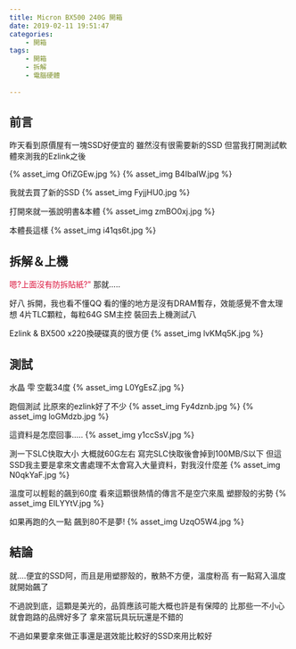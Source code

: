 ```yaml
---
title: Micron BX500 240G 開箱
date: 2019-02-11 19:51:47
categories:
    - 開箱
tags:
    - 開箱
    - 拆解
    - 電腦硬體
    
---
```


## 前言
昨天看到原價屋有一塊SSD好便宜的
雖然沒有很需要新的SSD
但當我打開測試軟體來測我的Ezlink之後

{% asset_img OfiZGEw.jpg %}
{% asset_img B4IbalW.jpg  %}

我就去買了新的SSD
{% asset_img FyjjHU0.jpg %}

打開來就一張說明書&本體
{% asset_img zmBO0xj.jpg %}

本體長這樣
{% asset_img i41qs6t.jpg %}

## 拆解＆上機

<font color= #DC143C>嗯?上面沒有防拆貼紙?"</font>
那就.....

好八
拆開，我也看不懂QQ
看的懂的地方是沒有DRAM暫存，效能感覺不會太理想
4片TLC顆粒，每粒64G
SM主控
裝回去上機測試八

Ezlink & BX500
x220換硬碟真的很方便
{% asset_img lvKMq5K.jpg  %}

## 測試
水晶 雫
空載34度
{% asset_img L0YgEsZ.jpg %}

跑個測試
比原來的ezlink好了不少
{% asset_img Fy4dznb.jpg  %}
{% asset_img loGMdzb.jpg  %}

這資料是怎麼回事.....
{% asset_img y1ccSsV.jpg %}

測一下SLC快取大小
大概就60G左右
寫完SLC快取後會掉到100MB/S以下
但這SSD我主要是拿來文書處理不太會寫入大量資料，對我沒什麼差
{% asset_img N0qkYaF.jpg %}

溫度可以輕鬆的飆到60度
看來這顆很熱情的傳言不是空穴來風
塑膠殼的劣勢
{% asset_img EILYYtV.jpg %}

如果再跑的久一點
飆到80不是夢!
{% asset_img UzqO5W4.jpg %}

## 結論

就....便宜的SSD阿，而且是用塑膠殼的，散熱不方便，溫度粉高
有一點寫入溫度就開始飆了

不過說到底，這顆是美光的，品質應該可能大概也許是有保障的
比那些一不小心就會跑路的品牌好多了
拿來當玩具玩玩還是不錯的

不過如果要拿來做正事還是選效能比較好的SSD來用比較好

